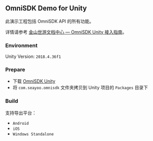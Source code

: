 ## OmniSDK Demo for Unity

此演示工程包括 OmniSDK API 的所有功能。

详情请参考 [金山世游文档中心 — OmniSDK Unity 接入指南](https://docs.seayoo.com/sdk/getting-started/unity/)。

### Environment

Unity Version: `2018.4.36f1`

### Prepare

- 下载 [OmniSDK Unity](https://docs.seayoo.com/sdk/getting-started/unity/release-notes/) 
- 将 `com.seayoo.omnisdk` 文件夹拷贝到 Unity 项目的 `Packages` 目录下

### Build

支持导出平台：
- `Android`
- `iOS` 
-  `Windows Standalone`
